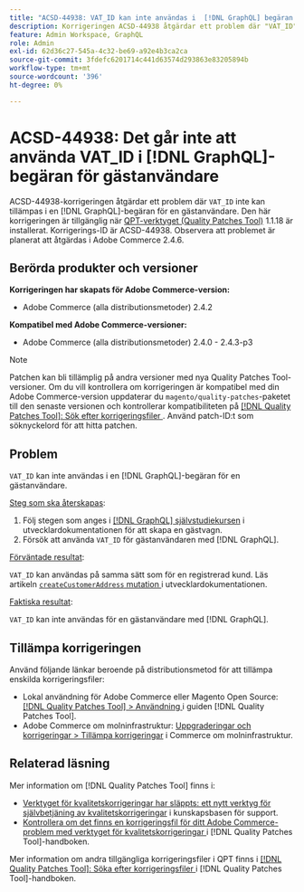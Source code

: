 ```yaml
---
title: "ACSD-44938: VAT_ID kan inte användas i  [!DNL GraphQL] begäran för gästanvändare"
description: Korrigeringen ACSD-44938 åtgärdar ett problem där "VAT_ID" inte kan tillämpas i en  [!DNL GraphQL] begäran för en gästanvändare. Den här korrigeringen är tillgänglig när [QPT-verktyget (Quality Patches Tool)](https://experienceleague.adobe.com/en/docs/commerce-knowledge-base/kb/announcements/commerce-announcements/magento-quality-patches-released-new-tool-to-self-serve-quality-patches) 1.1.18 är installerat. Korrigerings-ID är ACSD-44938. Observera att problemet är planerat att åtgärdas i Adobe Commerce 2.4.6.
feature: Admin Workspace, GraphQL
role: Admin
exl-id: 62d36c27-545a-4c32-be69-a92e4b3ca2ca
source-git-commit: 3fdefc6201714c441d63574d293863e83205894b
workflow-type: tm+mt
source-wordcount: '396'
ht-degree: 0%

---
```


# ACSD-44938: Det går inte att använda VAT_ID i [!DNL GraphQL]-begäran för gästanvändare

ACSD-44938-korrigeringen åtgärdar ett problem där `VAT_ID` inte kan tillämpas i en [!DNL GraphQL]-begäran för en gästanvändare. Den här korrigeringen är tillgänglig när [QPT-verktyget (Quality Patches Tool)](https://experienceleague.adobe.com/en/docs/commerce-knowledge-base/kb/announcements/commerce-announcements/magento-quality-patches-released-new-tool-to-self-serve-quality-patches) 1.1.18 är installerat. Korrigerings-ID är ACSD-44938. Observera att problemet är planerat att åtgärdas i Adobe Commerce 2.4.6.

## Berörda produkter och versioner

**Korrigeringen har skapats för Adobe Commerce-version:**

* Adobe Commerce (alla distributionsmetoder) 2.4.2

**Kompatibel med Adobe Commerce-versioner:**

* Adobe Commerce (alla distributionsmetoder) 2.4.0 - 2.4.3-p3

>[!NOTE]
>
>Patchen kan bli tillämplig på andra versioner med nya Quality Patches Tool-versioner. Om du vill kontrollera om korrigeringen är kompatibel med din Adobe Commerce-version uppdaterar du `magento/quality-patches`-paketet till den senaste versionen och kontrollerar kompatibiliteten på [[!DNL Quality Patches Tool]: Sök efter korrigeringsfiler ](https://experienceleague.adobe.com/en/docs/commerce-knowledge-base/kb/announcements/commerce-announcements/magento-quality-patches-released-new-tool-to-self-serve-quality-patches). Använd patch-ID:t som söknyckelord för att hitta patchen.

## Problem

`VAT_ID` kan inte användas i en [!DNL GraphQL]-begäran för en gästanvändare.

<u>Steg som ska återskapas</u>:

1. Följ stegen som anges i [[!DNL GraphQL] självstudiekursen](https://developer.adobe.com/commerce/webapi/graphql/tutorials/checkout/) i utvecklardokumentationen för att skapa en gästvagn.
1. Försök att använda `VAT_ID` för gästanvändaren med [!DNL GraphQL].

<u>Förväntade resultat</u>:

`VAT_ID` kan användas på samma sätt som för en registrerad kund. Läs artikeln [`createCustomerAddress` mutation ](https://developer.adobe.com/commerce/webapi/graphql/schema/customer/mutations/create-address/) i utvecklardokumentationen.

<u>Faktiska resultat</u>:

`VAT_ID` kan inte användas för en gästanvändare med [!DNL GraphQL].

## Tillämpa korrigeringen

Använd följande länkar beroende på distributionsmetod för att tillämpa enskilda korrigeringsfiler:

* Lokal användning för Adobe Commerce eller Magento Open Source: [[!DNL Quality Patches Tool] > Användning ](/help/tools/quality-patches-tool/usage.md) i guiden [!DNL Quality Patches Tool].
* Adobe Commerce om molninfrastruktur: [Uppgraderingar och korrigeringar > Tillämpa korrigeringar](https://experienceleague.adobe.com/docs/commerce-cloud-service/user-guide/develop/upgrade/apply-patches.html) i Commerce om molninfrastruktur.

## Relaterad läsning

Mer information om [!DNL Quality Patches Tool] finns i:

* [Verktyget för kvalitetskorrigeringar har släppts: ett nytt verktyg för självbetjäning av kvalitetskorrigeringar](https://experienceleague.adobe.com/en/docs/commerce-knowledge-base/kb/announcements/commerce-announcements/magento-quality-patches-released-new-tool-to-self-serve-quality-patches) i kunskapsbasen för support.
* [Kontrollera om det finns en korrigeringsfil för ditt Adobe Commerce-problem med verktyget för kvalitetskorrigeringar ](/help/tools/quality-patches-tool/patches-available-in-qpt/check-patch-for-magento-issue-with-magento-quality-patches.md) i [!DNL Quality Patches Tool]-handboken.

Mer information om andra tillgängliga korrigeringsfiler i QPT finns i [[!DNL Quality Patches Tool]: Söka efter korrigeringsfiler ](https://experienceleague.adobe.com/tools/commerce-quality-patches/index.html) i [!DNL Quality Patches Tool]-handboken.
